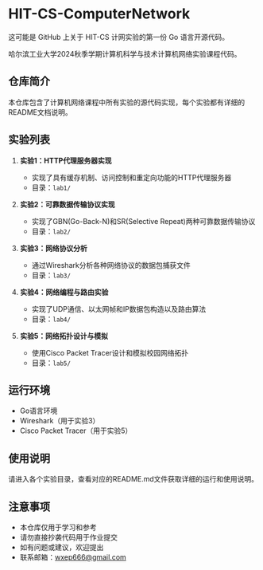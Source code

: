 # HIT-CS-ComputerNetwork

这可能是 GitHub 上关于 HIT-CS 计网实验的第一份 Go 语言开源代码。

哈尔滨工业大学2024秋季学期计算机科学与技术计算机网络实验课程代码。

## 仓库简介
本仓库包含了计算机网络课程中所有实验的源代码实现，每个实验都有详细的README文档说明。

## 实验列表

1. **实验1：HTTP代理服务器实现**
   - 实现了具有缓存机制、访问控制和重定向功能的HTTP代理服务器
   - 目录：`lab1/`

2. **实验2：可靠数据传输协议实现**
   - 实现了GBN(Go-Back-N)和SR(Selective Repeat)两种可靠数据传输协议
   - 目录：`lab2/`

3. **实验3：网络协议分析**
   - 通过Wireshark分析各种网络协议的数据包捕获文件
   - 目录：`lab3/`

4. **实验4：网络编程与路由实验**
   - 实现了UDP通信、以太网帧和IP数据包构造以及路由算法
   - 目录：`lab4/`

5. **实验5：网络拓扑设计与模拟**
   - 使用Cisco Packet Tracer设计和模拟校园网络拓扑
   - 目录：`lab5/`

## 运行环境
- Go语言环境
- Wireshark（用于实验3）
- Cisco Packet Tracer（用于实验5）

## 使用说明
请进入各个实验目录，查看对应的README.md文件获取详细的运行和使用说明。

## 注意事项
- 本仓库仅用于学习和参考
- 请勿直接抄袭代码用于作业提交
- 如有问题或建议，欢迎提出
- 联系邮箱：wxep666@gmail.com
